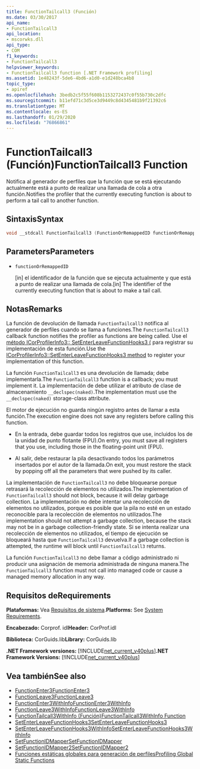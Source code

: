 ```yaml
---
title: FunctionTailcall3 (Función)
ms.date: 03/30/2017
api_name:
- FunctionTailcall3
api_location:
- mscorwks.dll
api_type:
- COM
f1_keywords:
- FunctionTailcall3
helpviewer_keywords:
- FunctionTailcall3 function [.NET Framework profiling]
ms.assetid: 1e48243f-5de6-4bd6-a1d0-e1d248bca4b8
topic_type:
- apiref
ms.openlocfilehash: 3bedb2c5f55f608b1153272437c0f55b730c2dfc
ms.sourcegitcommit: b11efd71c3d5ce3d9449c8d4345481b9f21392c6
ms.translationtype: MT
ms.contentlocale: es-ES
ms.lasthandoff: 01/29/2020
ms.locfileid: "76866861"
---
```

# <a name="functiontailcall3-function"></a><span data-ttu-id="fc51d-102">FunctionTailcall3 (Función)</span><span class="sxs-lookup"><span data-stu-id="fc51d-102">FunctionTailcall3 Function</span></span>
<span data-ttu-id="fc51d-103">Notifica al generador de perfiles que la función que se está ejecutando actualmente está a punto de realizar una llamada de cola a otra función.</span><span class="sxs-lookup"><span data-stu-id="fc51d-103">Notifies the profiler that the currently executing function is about to perform a tail call to another function.</span></span>  
  
## <a name="syntax"></a><span data-ttu-id="fc51d-104">Sintaxis</span><span class="sxs-lookup"><span data-stu-id="fc51d-104">Syntax</span></span>  
  
```cpp  
void __stdcall FunctionTailcall3 (FunctionOrRemappedID functionOrRemappedID);  
```  
  
## <a name="parameters"></a><span data-ttu-id="fc51d-105">Parameters</span><span class="sxs-lookup"><span data-stu-id="fc51d-105">Parameters</span></span>

- `functionOrRemappedID`

  <span data-ttu-id="fc51d-106">\[in] el identificador de la función que se ejecuta actualmente y que está a punto de realizar una llamada de cola.</span><span class="sxs-lookup"><span data-stu-id="fc51d-106">\[in] The identifier of the currently executing function that is about to make a tail call.</span></span>

## <a name="remarks"></a><span data-ttu-id="fc51d-107">Notas</span><span class="sxs-lookup"><span data-stu-id="fc51d-107">Remarks</span></span>  
 <span data-ttu-id="fc51d-108">La función de devolución de llamada `FunctionTailcall3` notifica al generador de perfiles cuando se llama a funciones.</span><span class="sxs-lookup"><span data-stu-id="fc51d-108">The `FunctionTailcall3` callback function notifies the profiler as functions are being called.</span></span> <span data-ttu-id="fc51d-109">Use el [método ICorProfilerInfo3:: SetEnterLeaveFunctionHooks3 (](icorprofilerinfo3-setenterleavefunctionhooks3-method.md) para registrar su implementación de esta función.</span><span class="sxs-lookup"><span data-stu-id="fc51d-109">Use the [ICorProfilerInfo3::SetEnterLeaveFunctionHooks3 method](icorprofilerinfo3-setenterleavefunctionhooks3-method.md) to register your implementation of this function.</span></span>  
  
 <span data-ttu-id="fc51d-110">La función `FunctionTailcall3` es una devolución de llamada; debe implementarla.</span><span class="sxs-lookup"><span data-stu-id="fc51d-110">The `FunctionTailcall3` function is a callback; you must implement it.</span></span> <span data-ttu-id="fc51d-111">La implementación de debe utilizar el atributo de clase de almacenamiento `__declspec(naked)`.</span><span class="sxs-lookup"><span data-stu-id="fc51d-111">The implementation must use the `__declspec(naked)` storage-class attribute.</span></span>  
  
 <span data-ttu-id="fc51d-112">El motor de ejecución no guarda ningún registro antes de llamar a esta función.</span><span class="sxs-lookup"><span data-stu-id="fc51d-112">The execution engine does not save any registers before calling this function.</span></span>  
  
- <span data-ttu-id="fc51d-113">En la entrada, debe guardar todos los registros que use, incluidos los de la unidad de punto flotante (FPU).</span><span class="sxs-lookup"><span data-stu-id="fc51d-113">On entry, you must save all registers that you use, including those in the floating-point unit (FPU).</span></span>  
  
- <span data-ttu-id="fc51d-114">Al salir, debe restaurar la pila desactivando todos los parámetros insertados por el autor de la llamada.</span><span class="sxs-lookup"><span data-stu-id="fc51d-114">On exit, you must restore the stack by popping off all the parameters that were pushed by its caller.</span></span>  
  
 <span data-ttu-id="fc51d-115">La implementación de `FunctionTailcall3` no debe bloquearse porque retrasará la recolección de elementos no utilizados.</span><span class="sxs-lookup"><span data-stu-id="fc51d-115">The implementation of `FunctionTailcall3` should not block, because it will delay garbage collection.</span></span> <span data-ttu-id="fc51d-116">La implementación no debe intentar una recolección de elementos no utilizados, porque es posible que la pila no esté en un estado reconocible para la recolección de elementos no utilizados.</span><span class="sxs-lookup"><span data-stu-id="fc51d-116">The implementation should not attempt a garbage collection, because the stack may not be in a garbage collection-friendly state.</span></span> <span data-ttu-id="fc51d-117">Si se intenta realizar una recolección de elementos no utilizados, el tiempo de ejecución se bloqueará hasta que `FunctionTailcall3` devuelva.</span><span class="sxs-lookup"><span data-stu-id="fc51d-117">If a garbage collection is attempted, the runtime will block until `FunctionTailcall3` returns.</span></span>  
  
 <span data-ttu-id="fc51d-118">La función `FunctionTailcall3` no debe llamar a código administrado ni producir una asignación de memoria administrada de ninguna manera.</span><span class="sxs-lookup"><span data-stu-id="fc51d-118">The `FunctionTailcall3` function must not call into managed code or cause a managed memory allocation in any way.</span></span>  
  
## <a name="requirements"></a><span data-ttu-id="fc51d-119">Requisitos de</span><span class="sxs-lookup"><span data-stu-id="fc51d-119">Requirements</span></span>  
 <span data-ttu-id="fc51d-120">**Plataformas:** Vea [Requisitos de sistema](../../../../docs/framework/get-started/system-requirements.md).</span><span class="sxs-lookup"><span data-stu-id="fc51d-120">**Platforms:** See [System Requirements](../../../../docs/framework/get-started/system-requirements.md).</span></span>  
  
 <span data-ttu-id="fc51d-121">**Encabezado:** Corprof. idl</span><span class="sxs-lookup"><span data-stu-id="fc51d-121">**Header:** CorProf.idl</span></span>  
  
 <span data-ttu-id="fc51d-122">**Biblioteca:** CorGuids.lib</span><span class="sxs-lookup"><span data-stu-id="fc51d-122">**Library:** CorGuids.lib</span></span>  
  
 <span data-ttu-id="fc51d-123">**.NET Framework versiones:** [!INCLUDE[net_current_v40plus](../../../../includes/net-current-v40plus-md.md)]</span><span class="sxs-lookup"><span data-stu-id="fc51d-123">**.NET Framework Versions:** [!INCLUDE[net_current_v40plus](../../../../includes/net-current-v40plus-md.md)]</span></span>  
  
## <a name="see-also"></a><span data-ttu-id="fc51d-124">Vea también</span><span class="sxs-lookup"><span data-stu-id="fc51d-124">See also</span></span>

- [<span data-ttu-id="fc51d-125">FunctionEnter3</span><span class="sxs-lookup"><span data-stu-id="fc51d-125">FunctionEnter3</span></span>](functionenter3-function.md)
- [<span data-ttu-id="fc51d-126">FunctionLeave3</span><span class="sxs-lookup"><span data-stu-id="fc51d-126">FunctionLeave3</span></span>](functionleave3-function.md)
- [<span data-ttu-id="fc51d-127">FunctionEnter3WithInfo</span><span class="sxs-lookup"><span data-stu-id="fc51d-127">FunctionEnter3WithInfo</span></span>](functionenter3withinfo-function.md)
- [<span data-ttu-id="fc51d-128">FunctionLeave3WithInfo</span><span class="sxs-lookup"><span data-stu-id="fc51d-128">FunctionLeave3WithInfo</span></span>](functionleave3withinfo-function.md)
- [<span data-ttu-id="fc51d-129">FunctionTailcall3WithInfo (Función)</span><span class="sxs-lookup"><span data-stu-id="fc51d-129">FunctionTailcall3WithInfo Function</span></span>](functiontailcall3withinfo-function.md)
- [<span data-ttu-id="fc51d-130">SetEnterLeaveFunctionHooks3</span><span class="sxs-lookup"><span data-stu-id="fc51d-130">SetEnterLeaveFunctionHooks3</span></span>](icorprofilerinfo3-setenterleavefunctionhooks3-method.md)
- [<span data-ttu-id="fc51d-131">SetEnterLeaveFunctionHooks3WithInfo</span><span class="sxs-lookup"><span data-stu-id="fc51d-131">SetEnterLeaveFunctionHooks3WithInfo</span></span>](icorprofilerinfo3-setenterleavefunctionhooks3withinfo-method.md)
- [<span data-ttu-id="fc51d-132">SetFunctionIDMapper</span><span class="sxs-lookup"><span data-stu-id="fc51d-132">SetFunctionIDMapper</span></span>](icorprofilerinfo-setfunctionidmapper-method.md)
- [<span data-ttu-id="fc51d-133">SetFunctionIDMapper2</span><span class="sxs-lookup"><span data-stu-id="fc51d-133">SetFunctionIDMapper2</span></span>](icorprofilerinfo3-setfunctionidmapper2-method.md)
- [<span data-ttu-id="fc51d-134">Funciones estáticas globales para generación de perfiles</span><span class="sxs-lookup"><span data-stu-id="fc51d-134">Profiling Global Static Functions</span></span>](profiling-global-static-functions.md)
